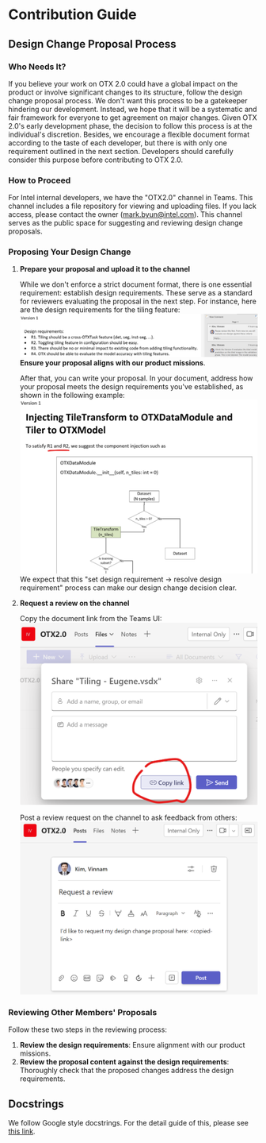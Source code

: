 # Contribution Guide

## Design Change Proposal Process

### Who Needs It?

If you believe your work on OTX 2.0 could have a global impact on the product or involve significant changes to its structure, follow the design change proposal process.
We don't want this process to be a gatekeeper hindering our development.
Instead, we hope that it will be a systematic and fair framework for everyone to get agreement on major changes.
Given OTX 2.0's early development phase, the decision to follow this process is at the individual's discretion.
Besides, we encourage a flexible document format according to the taste of each developer, but there is with only one requirement outlined in the next section.
Developers should carefully consider this purpose before contributing to OTX 2.0.

### How to Proceed

For Intel internal developers, we have the "OTX2.0" channel in Teams.
This channel includes a file repository for viewing and uploading files. If you lack access, please contact the owner (mark.byun@intel.com).
This channel serves as the public space for suggesting and reviewing design change proposals.

### Proposing Your Design Change

1. **Prepare your proposal and upload it to the channel**

   While we don't enforce a strict document format, there is one essential requirement: establish design requirements.
   These serve as a standard for reviewers evaluating the proposal in the next step.
   For instance, here are the design requirements for the tiling feature:
   ![design_req](images/contribution_guide/design_req.png)
   **Ensure your proposal aligns with our product missions**.

   After that, you can write your proposal. In your document, address how your proposal meets the design requirements you've established, as shown in the following example:
   ![design_proposal](images/contribution_guide/design_proposal.png)
   We expect that this "set design requirement -> resolve design requirement" process can make our design change decision clear.

2. **Request a review on the channel**

   Copy the document link from the Teams UI:
   ![copy_link](images/contribution_guide/copy_link.png)

   Post a review request on the channel to ask feedback from others:
   ![ask_review](images/contribution_guide/ask_review.png)

### Reviewing Other Members' Proposals

Follow these two steps in the reviewing process:

1. **Review the design requirements**: Ensure alignment with our product missions.
2. **Review the proposal content against the design requirements**: Thoroughly check that the proposed changes address the design requirements.

## Docstrings

We follow Google style docstrings. For the detail guide of this, please see [this link](https://sphinxcontrib-napoleon.readthedocs.io/en/latest/example_google.html).
